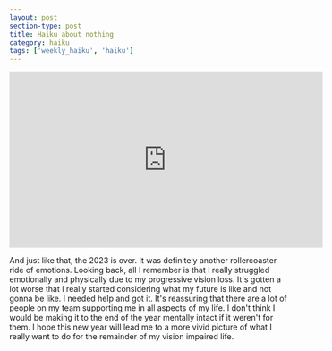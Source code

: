 ```yaml
---
layout: post
section-type: post
title: Haiku about nothing
category: haiku
tags: ['weekly_haiku', 'haiku']
---
```


<p align="center">
        <div class="videoWrapper">
<iframe width="560" height="315" src="https://www.youtube.com/embed/h5SoI5l7oYs?si=1quMnroGdWd5fL-_" title="YouTube video player" frameborder="0" allow="accelerometer; autoplay; clipboard-write; encrypted-media; gyroscope; picture-in-picture" allowfullscreen></iframe>
        </div>
</p>

And just like that, the 2023 is over. It was definitely another rollercoaster ride of emotions. Looking back, all I remember is that I really struggled emotionally and physically due to my progressive vision loss. It's gotten a lot worse that I really started considering what my future is like and not gonna be like. I needed help and got it. It's reassuring that there are a lot of people on my team supporting me in all aspects of my life. I don't think I would be making it to the end of the year mentally intact if it weren't for them. I hope this new year will lead me to a more vivid picture of what I really want to do for the remainder of my vision impaired life.




